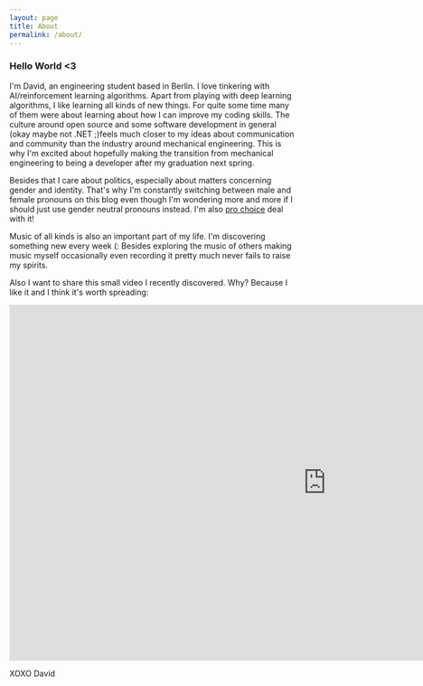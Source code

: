 ```yaml
---
layout: page
title: About
permalink: /about/
---
```



### Hello World <3

I'm David, an engineering student based in Berlin. I love tinkering with AI/reinforcement learning algorithms.
Apart from playing with deep learning algorithms, I like learning all kinds of new things. For quite some time many of them were about learning about how I can improve my coding skills.
The culture around open source and some software development in general (okay maybe not .NET ;)feels much closer to my ideas about communication and community than the industry around mechanical engineering. This is why I'm excited about hopefully making the transition from mechanical engineering to being a developer after my graduation next spring.

Besides that I care about politics, especially about matters concerning gender and identity. That's why I'm constantly switching between male and female pronouns on this blog even though I'm wondering more and more if I should just use gender neutral pronouns instead.
I'm also [pro choice](https://vimeo.com/152878123) deal with it!

Music of all kinds is also an important part of my life. I'm discovering something new every week (: Besides exploring the music of others making music myself occasionally even recording it pretty much never fails to raise my spirits.

Also I want to share this small video I recently discovered. Why? Because I like it and I think it's worth spreading:

<iframe width="1120" height="630" src="https://www.youtube.com/embed/oQbei5JGiT8" frameborder="0" allowfullscreen></iframe>

XOXO
David
